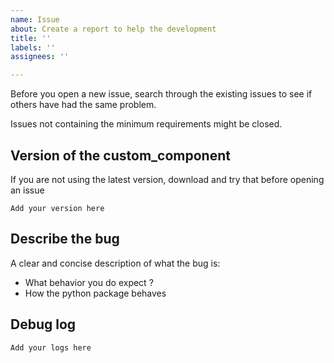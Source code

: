 ```yaml
---
name: Issue
about: Create a report to help the development
title: ''
labels: ''
assignees: ''

---
```


Before you open a new issue, search through the existing issues to see if others have had the same problem.

Issues not containing the minimum requirements might be closed.

## Version of the custom_component
If you are not using the latest version, download and try that before opening an issue

```text
Add your version here
```

## Describe the bug
A clear and concise description of what the bug is:
* What behavior you do expect ?
* How the python package behaves 

## Debug log

```text
Add your logs here
```
